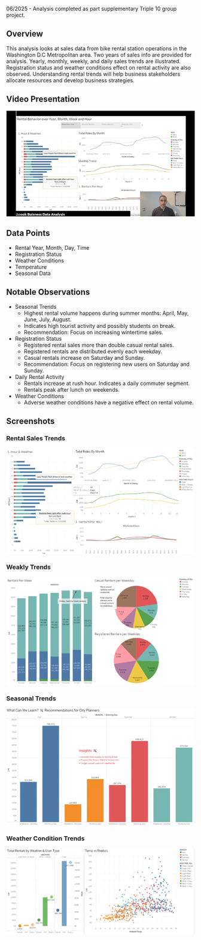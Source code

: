 06/2025 - Analysis completed as part supplementary Triple 10 group project.
## Overview 
This analysis looks at sales data from bike rental station operations in the Washington D.C Metropolitan area. Two years of sales info are provided for analysis. Yearly, monthly, weekly, and daily sales trends are illustrated. Registration status and weather conditions effect on rental activity are also observed. Understanding rental trends will help business stakeholders allocate resources and develop business strategies.
## Video Presentation
[![Watch the video](https://github.com/Jcooking26/Data_projects_TripleTen/blob/e6296cd67f9b134a98ac9e43ac1bbfd1a9f6e5c2/D.C%20Bike%20Rental%20Sales%20Analysis/Pics/Video%20Thumbnail.png)](https://www.linkedin.com/posts/jerry-cook-iii-447166138_data-analysis-sales-activity-7343737723683237888-R_rf?utm_source=share&utm_medium=member_desktop&rcm=ACoAACF7nPcBNrTTisEKV5JYY0i_CvXWBZG3vPU)
## Data Points 
* Rental Year, Month, Day, Time
* Registration Status 
* Weather Conditions 
* Temperature 
* Seasonal Data
## Notable Observations 
* Seasonal Trends
	* Highest rental volume happens during summer months: April, May, June, July, August. 
	* Indicates high tourist activity and possibly students on break. 
	* Recommendation: Focus on increasing wintertime sales.
* Registration Status
	* Registered rental sales more than double casual rental sales.
	* Registered rentals are distributed evenly each weekday.
	* Casual rentals increase on Saturday and Sunday.
	* Recommendation: Focus on registering new users on Saturday and Sunday.
* Daily Rental Activity 
	* Rentals increase at rush hour. Indicates a daily commuter segment. 
	* Rentals peak after lunch on weekends.  
* Weather Conditions 
	* Adverse weather conditions have a negative effect on rental volume. 
## Screenshots
### Rental Sales Trends
![Rental sales Trends](https://github.com/Jcooking26/Data_projects_TripleTen/blob/e6296cd67f9b134a98ac9e43ac1bbfd1a9f6e5c2/D.C%20Bike%20Rental%20Sales%20Analysis/Pics/Rental%20sales%20Trends.png)
### Weakly Trends 
![Weakly Trends](https://github.com/Jcooking26/Data_projects_TripleTen/blob/e6296cd67f9b134a98ac9e43ac1bbfd1a9f6e5c2/D.C%20Bike%20Rental%20Sales%20Analysis/Pics/Weekly%20Treds.png)
### Seasonal Trends
![Seasonal Trends](https://github.com/Jcooking26/Data_projects_TripleTen/blob/e6296cd67f9b134a98ac9e43ac1bbfd1a9f6e5c2/D.C%20Bike%20Rental%20Sales%20Analysis/Pics/Seasonal%20Trends.png)
### Weather Condition Trends 
![Weather Condition Trends](https://github.com/Jcooking26/Data_projects_TripleTen/blob/e6296cd67f9b134a98ac9e43ac1bbfd1a9f6e5c2/D.C%20Bike%20Rental%20Sales%20Analysis/Pics/Weather%20Condition%20Trends%20.png)
